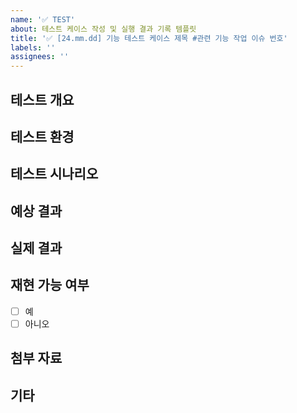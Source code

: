 ```yaml
---
name: '✅ TEST'
about: 테스트 케이스 작성 및 실행 결과 기록 템플릿
title: '✅ [24.mm.dd] 기능 테스트 케이스 제목 #관련 기능 작업 이슈 번호'
labels: ''
assignees: ''
---
```


<!--
✅ labels와 assignees를 연결해주세요.
✅ 작업이 완료된 뒤, projects, milestones, developments를 연결해주세요.
-->

## 테스트 개요

<!-- 테스트할 기능이나 시나리오에 대한 간략한 설명을 작성해주세요. -->

## 테스트 환경

<!--
- **운영체제**: 예) Windows 10, macOS Monterey 등
- **브라우저**: 예) Chrome 112, Firefox 110 등
- **기타**: 데이터베이스, 서버 버전 등
-->

## 테스트 시나리오

<!--
테스트할 시나리오를 단계별로 작성해주세요.
예:
1. 로그인 페이지로 이동
2. 유효한 사용자 정보 입력
3. 로그인 버튼 클릭
-->

## 예상 결과

<!-- 테스트 시나리오에 따른 예상 결과를 명확하게 작성해주세요. -->

## 실제 결과

<!-- 테스트 실행 후 실제 결과를 작성해주세요. -->

## 재현 가능 여부

<!-- 버그 테스트의 경우, 재현 가능 여부를 체크할 수 있는 항목, 문제의 심각성 파악을 위함 -->

- [ ] 예
- [ ] 아니오

## 첨부 자료

<!-- 필요 시 스크린샷, 동영상, 로그 파일 등을 첨부해주세요. -->

## 기타

<!-- 필요한 경우 추가 정보를 작성해주세요. -->

